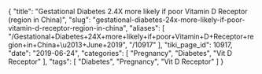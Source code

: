 {
    "title": "Gestational Diabetes 2.4X more likely if poor Vitamin D Receptor (region in China)",
    "slug": "gestational-diabetes-24x-more-likely-if-poor-vitamin-d-receptor-region-in-china",
    "aliases": [
        "/Gestational+Diabetes+24X+more+likely+if+poor+Vitamin+D+Receptor+region+in+China+\u2013+June+2019",
        "/10917"
    ],
    "tiki_page_id": 10917,
    "date": "2019-06-24",
    "categories": [
        "Pregnancy",
        "Diabetes",
        "Vit D Receptor"
    ],
    "tags": [
        "Diabetes",
        "Pregnancy",
        "Vit D Receptor"
    ]
}